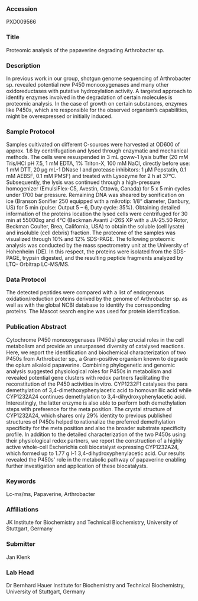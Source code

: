 ### Accession
PXD009566

### Title
Proteomic analysis of the papaverine degrading Arthrobacter sp.

### Description
In previous work in our group, shotgun genome sequencing of Arthrobacter sp. revealed potential new P450 monooxygenases and many other oxidoreductases with putative hydroxylation activity. A targeted approach to identify enzymes involved in the degradation of certain molecules is proteomic analysis. In the case of growth on certain substances, enzymes like P450s, which are responsible for the observed organism’s capabilities, might be overexpressed or initially induced.

### Sample Protocol
Samples cultivated on different C-sources were harvested at OD600 of approx. 1.6 by centrifugation and lysed through enzymatic and mechanical methods. The cells were resuspended in 3 mL gcww-1 lysis buffer (20 mM Tris/HCl pH 7.5, 1 mM EDTA, 1% Triton-X, 100 mM NaCl, directly before use: 1 mM DTT, 20 μg mL-1 DNase I and protease inhibitors: 1 μM Pepstatin, 0.1 mM AEBSF, 0.1 mM PMSF) and treated with Lysozyme for 2 h at 37°C. Subsequently, the lysis was continued through a high-pressure homogenizer (EmulsiFlex-C5, Avestin, Ottowa, Canada) for 5 x 5 min cycles under 1700 bar pressure. Remaining DNA was sheared by sonification on ice (Branson Sonifier 250 equipped with a mikrotip: 1/8“ diameter, Danbury, US) for 5 min (pulse: Output 5 – 6, Duty cycle: 35%). Obtaining detailed information of the proteins location the lysed cells were centrifuged for 30 min at 55000xg and 4°C (Beckman Avanti J-26S XP with a JA-25.50 Rotor, Beckman Coulter, Brea, California, USA) to obtain the soluble (cell lysate) and insoluble (cell debris) fraction. The proteome of the samples was visualized through 10% and 12% SDS-PAGE. The following proteomic analysis was conducted by the mass spectrometry unit at the University of Hohenheim (DE). In this respect, the proteins were isolated from the SDS-PAGE, trypsin digested, and the resulting peptide fragments analyzed by LTQ- Orbitrap LC-MS/MS.

### Data Protocol
The detected peptides were compared with a list of endogenous oxidation/reduction proteins derived by the genome of Arthrobacter sp. as well as with the global NCBI database to identify the corresponding proteins. The Mascot search engine was used for protein identification.

### Publication Abstract
Cytochrome P450 monooxygenases (P450s) play crucial roles in the cell metabolism and provide an unsurpassed diversity of catalysed reactions. Here, we report the identification and biochemical characterization of two P450s from Arthrobacter sp., a Gram-positive organism known to degrade the opium alkaloid papaverine. Combining phylogenetic and genomic analysis suggested physiological roles for P450s in metabolism and revealed potential gene clusters with redox partners facilitating the reconstitution of the P450 activities in vitro. CYP1232F1 catalyses the para demethylation of 3,4-dimethoxyphenylacetic acid to homovanillic acid while CYP1232A24 continues demethylation to 3,4-dihydroxyphenylacetic acid. Interestingly, the latter enzyme is also able to perform both demethylation steps with preference for the meta position. The crystal structure of CYP1232A24, which shares only 29% identity to previous published structures of P450s helped to rationalize the preferred demethylation specificity for the meta position and also the broader substrate specificity profile. In addition to the detailed characterization of the two P450s using their physiological redox partners, we report the construction of a highly active whole-cell Escherichia coli biocatalyst expressing CYP1232A24, which formed up to 1.77 g l-1 3,4-dihydroxyphenylacetic acid. Our results revealed the P450s' role in the metabolic pathway of papaverine enabling further investigation and application of these biocatalysts.

### Keywords
Lc-ms/ms, Papaverine, Arthrobacter

### Affiliations
JK
Institute for Biochemistry and Technical Biochemistry, University of Stuttgart, Germany

### Submitter
Jan Klenk

### Lab Head
Dr Bernhard Hauer
Institute for Biochemistry and Technical Biochemistry, University of Stuttgart, Germany


